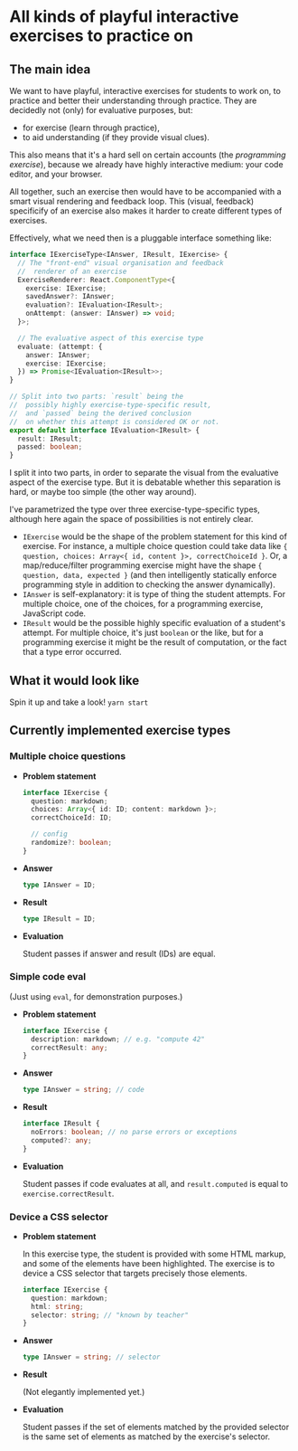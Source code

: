 # All kinds of playful interactive exercises to practice on

## The main idea

We want to have playful, interactive exercises for students to work on, to practice and better their understanding through practice. They are decidedly not (only) for evaluative purposes, but:

- for exercise (learn through practice),
- to aid understanding (if they provide visual clues).

This also means that it's a hard sell on certain accounts (the _programming exercise_), because we already have highly interactive medium: your code editor, and your browser.

All together, such an exercise then would have to be accompanied with a smart visual rendering and feedback loop. This (visual, feedback) specificify of an exercise also makes it harder to create different types of exercises.

Effectively, what we need then is a pluggable interface something like:

```ts
interface IExerciseType<IAnswer, IResult, IExercise> {
  // The "front-end" visual organisation and feedback
  //  renderer of an exercise
  ExerciseRenderer: React.ComponentType<{
    exercise: IExercise;
    savedAnswer?: IAnswer;
    evaluation?: IEvaluation<IResult>;
    onAttempt: (answer: IAnswer) => void;
  }>;

  // The evaluative aspect of this exercise type
  evaluate: (attempt: {
    answer: IAnswer;
    exercise: IExercise;
  }) => Promise<IEvaluation<IResult>>;
}

// Split into two parts: `result` being the
//  possibly highly exercise-type-specific result,
//  and `passed` being the derived conclusion
//  on whether this attempt is considered OK or not.
export default interface IEvaluation<IResult> {
  result: IResult;
  passed: boolean;
}
```

I split it into two parts, in order to separate the visual from the evaluative aspect of the exercise type. But it is debatable whether this separation is hard, or maybe too simple (the other way around).

I've parametrized the type over three exercise-type-specific types, although here again the space of possibilities is not entirely clear.

- `IExercise` would be the shape of the problem statement for this kind of exercise. For instance, a multiple choice question could take data like `{ question, choices: Array<{ id, content }>, correctChoiceId }`. Or, a map/reduce/filter programming exercise might have the shape `{ question, data, expected }` (and then intelligently statically enforce programming style in addition to checking the answer dynamically).
- `IAnswer` is self-explanatory: it is type of thing the student attempts. For multiple choice, one of the choices, for a programming exercise, JavaScript code.
- `IResult` would be the possible highly specific evaluation of a student's attempt. For multiple choice, it's just `boolean` or the like, but for a programming exercise it might be the result of computation, or the fact that a type error occurred.

## What it would look like

Spin it up and take a look! `yarn start`

## Currently implemented exercise types

### Multiple choice questions

- **Problem statement**

  ```ts
  interface IExercise {
    question: markdown;
    choices: Array<{ id: ID; content: markdown }>;
    correctChoiceId: ID;

    // config
    randomize?: boolean;
  }
  ```

- **Answer**

  ```ts
  type IAnswer = ID;
  ```

- **Result**

  ```ts
  type IResult = ID;
  ```

- **Evaluation**

  Student passes if answer and result (IDs) are equal.

### Simple code eval

(Just using `eval`, for demonstration purposes.)

- **Problem statement**

  ```ts
  interface IExercise {
    description: markdown; // e.g. "compute 42"
    correctResult: any;
  }
  ```

- **Answer**

  ```ts
  type IAnswer = string; // code
  ```

- **Result**

  ```ts
  interface IResult {
    noErrors: boolean; // no parse errors or exceptions
    computed?: any;
  }
  ```

- **Evaluation**

  Student passes if code evaluates at all, and `result.computed` is equal to
  `exercise.correctResult`.

### Device a CSS selector

- **Problem statement**

  In this exercise type, the student is provided with some HTML markup,
  and some of the elements have been highlighted. The exercise is to
  device a CSS selector that targets precisely those elements.

  ```ts
  interface IExercise {
    question: markdown;
    html: string;
    selector: string; // "known by teacher"
  }
  ```

- **Answer**

  ```ts
  type IAnswer = string; // selector
  ```

- **Result**

  (Not elegantly implemented yet.)

- **Evaluation**

  Student passes if the set of elements matched by the provided
  selector is the same set of elements as matched by the exercise's
  selector.
